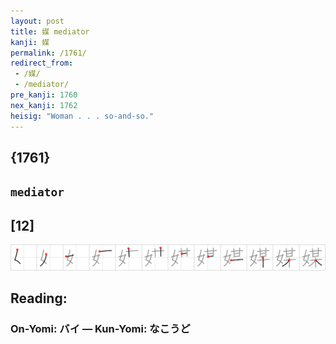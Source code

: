 ```yaml
---
layout: post
title: 媒 mediator
kanji: 媒
permalink: /1761/
redirect_from:
 - /媒/
 - /mediator/
pre_kanji: 1760
nex_kanji: 1762
heisig: "Woman . . . so-and-so."
---
```


## {1761}

## `mediator`

## [12]

<div class="stroke"><img src="../images/E5AA92.png" /></div>

## Reading:

### On-Yomi: バイ &mdash; Kun-Yomi: なこうど
